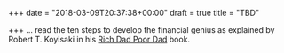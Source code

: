 +++
date = "2018-03-09T20:37:38+00:00"
draft = true
title = "TBD"

+++
... read the ten steps to develop the financial genius as explained by Robert T. Koyisaki in his [Rich Dad Poor Dad](https://www.amazon.com/Rich-Dad-Poor-Teach-Middle/dp/1612680003/ref=as_sl_pc_tf_til?tag=grochat-20&linkCode=w00&linkId=ab72ed8229dbb0b9183b7c8af3a738c8&creativeASIN=1612680003) book.